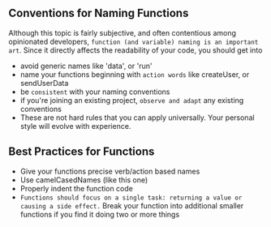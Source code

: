 ## Conventions for Naming Functions
Although this topic is fairly subjective, and often contentious among opinionated developers, `function (and variable) naming is an important art`. Since it directly affects the readability of your code, you should get into

* avoid generic names like 'data', or 'run'
* name your functions beginning with `action words` like createUser, or sendUserData
* be `consistent` with your naming conventions
* if you're joining an existing project, `observe and adapt` any existing conventions
* These are not hard rules that you can apply universally. Your personal style will evolve with experience.

## Best Practices for Functions

* Give your functions precise verb/action based names
* Use camelCasedNames (like this one)
* Properly indent the function code
* `Functions should focus on a single task: returning a value or causing a side effect.` Break your function into additional smaller functions if you find it doing two or more things